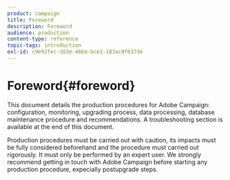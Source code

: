 ```yaml
---
product: campaign
title: Foreword
description: Foreword
audience: production
content-type: reference
topic-tags: introduction
exl-id: c9e92fec-383e-46ba-bce1-183ac8f637de
---
```

# Foreword{#foreword}

This document details the production procedures for Adobe Campaign: configuration, monitoring, upgrading process, data processing, database maintenance procedure and recommendations. A troubleshooting section is available at the end of this document.

Production procedures must be carried out with caution, its impacts must be fully considered beforehand and the procedure must carried out rigorously. It must only be performed by an expert user. We strongly recommend getting in touch with Adobe Campaign before starting any production procedure, expecially postupgrade steps.
